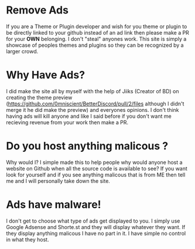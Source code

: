 # Remove Ads

If you are a Theme or Plugin developer and wish for you theme or plugin to be directly linked to your github instead of an ad link then please make a PR for your **OWN** belonging. I don't "steal" anyones work. This site is simply a showcase of peoples themes and plugins so they can be recognized by a larger crowd.

# Why Have Ads?

I did make the site all by myself with the help of Jiiks (Creator of BD) on creating the theme preview (https://github.com/0mniscient/BetterDiscord/pull/2/files although I didn't merge it he did make the preview) and everyones opinions. I don't think having ads will kill anyone and like I said before if you don't want me recieving revenue from your work then make a PR.

# Do you host anything malicous ?

Why would I? I simple made this to help people why would anyone host a website on Github when all the source code is available to see? If you want look for yourself and if you see anything malicous that is from ME then tell me and I will personally take down the site.

# Ads have malware!

I don't get to choose what type of ads get displayed to you. I simply use Google Adsense and Shorte.st and they will display whatever they want. If they display anything malicous I have no part in it. I have simple no control in what they host.
